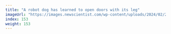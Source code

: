 ```yaml
---
title: "A robot dog has learned to open doors with its leg"
imageUrl: "https://images.newscientist.com/wp-content/uploads/2024/02/22125649/SEI_192712713.jpg?width=788"
index: 153
weight: 153
---
```

